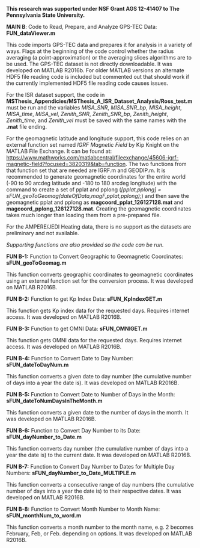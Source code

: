 **This research was supported under NSF Grant AGS 12-41407 to The Pennsylvania State University.**


**MAIN B**: Code to Read, Prepare, and Analyze GPS-TEC Data: **FUN_dataViewer.m**

This code imports GPS-TEC data and prepares it for analysis in a variety of ways. Flags at the beginning of the code control whether the radius averaging (a point-approximation) or the averaging slices algorithms are to be used. The GPS-TEC dataset is not directly downloadable. It was developed on MATLAB R2016b. For older MATLAB versions an alternate HDF5 file reading code is included but commented out that should work if the currently implemented HDF5 file reading code causes issues.

For the ISR dataset support, the code in **MSThesis_Appendicies/MSThesis_A_ISR_Dataset_Analysis/Ross_test.m** must be run and the variables *MISA_SNR*, *MISA_SNR_bp*, *MISA_height*, *MISA_time*, *MISA_vel*, *Zenith_SNR*, *Zenith_SNR_bp*, *Zenith_height*, *Zenith_time*, and *Zenith_vel* must be saved with the same names with the **.mat** file ending.

For the geomagnetic latitude and longitude support, this code relies on an external function set named *IGRF Magnetic Field* by Kip Knight on the MATLAB File Exchange. It can be found at: https://www.mathworks.com/matlabcentral/fileexchange/45606-igrf-magnetic-field?focused=3820319&tab=function. The two functions from that function set that are needed are IGRF.m and GEODIP.m. It is recommended to generate geomagnetic coordinates for the entire world (-90 to 90 arcdeg latitude and -180 to 180 arcdeg longitude) with the command to create a set of pplat and pplong (*[pplat,pplong] = sFUN_geoToGeomag(dateOfData,magF,pplat,pplong);*) and then save the geomagnetic pplat and pplong as **magcoord_pplat_126127128.mat** and **magcoord_pplong_126127128.mat**. Creating the geomagnetic coordinates takes much longer than loading them from a pre-prepared file.

For the AMPERE/JEDI Heating data, there is no support as the datasets are preliminary and not available.


*Supporting functions are also provided so the code can be run.*


**FUN B-1:** Function to Convert Geographic to Geomagnetic Coordinates: **sFUN_geoToGeomag.m**

This function converts geographic coordinates to geomagnetic coordinates using an external function set for the conversion process. It was developed on MATLAB R2016B.


**FUN B-2:** Function to get Kp Index Data: **sFUN_KpIndexGET.m**

This function gets Kp index data for the requested days. Requires internet access. It was developed on MATLAB R2016B.


**FUN B-3:** Function to get OMNI Data: **sFUN_OMNIGET.m**

This function gets OMNI data for the requested days. Requires internet access. It was developed on MATLAB R2016B.


**FUN B-4:** Function to Convert Date to Day Number: **sFUN_dateToDayNum.m**

This function converts a given date to day number (the cumulative number of days into a year the date is). It was developed on MATLAB R2016B.


**FUN B-5:** Function to Convert Date to Number of Days in the Month: **sFUN_dateToNumDaysInTheMonth.m**

This function converts a given date to the number of days in the month. It was developed on MATLAB R2016B.


**FUN B-6:** Function to Convert Day Number to its Date: **sFUN_dayNumber_to_Date.m**

This function converts day number (the cumulative number of days into a year the date is) to the current date. It was developed on MATLAB R2016B.


**FUN B-7:** Function to Convert Day Number to Dates for Multiple Day Numbers: **sFUN_dayNumber_to_Date_MULTIPLE.m**

This function converts a consecutive range of day numbers (the cumulative number of days into a year the date is) to their respective dates. It was developed on MATLAB R2016B.


**FUN B-8:** Function to Convert Month Number to Month Name: **sFUN_monthNum_to_word.m**

This function converts a month number to the month name, e.g. 2 becomes February, Feb, or Feb. depending on options. It was developed on MATLAB R2016B.
